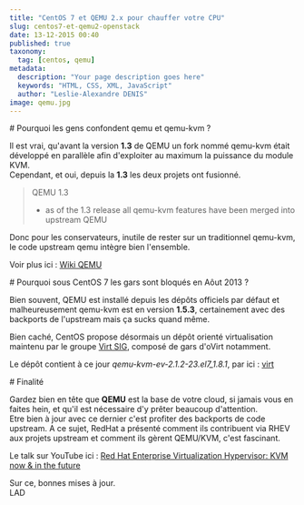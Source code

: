 ```yaml
---
title: "CentOS 7 et QEMU 2.x pour chauffer votre CPU"
slug: centos7-et-qemu2-openstack
date: 13-12-2015 00:40
published: true
taxonomy:
  tag: [centos, qemu]
metadata:
  description: "Your page description goes here"
  keywords: "HTML, CSS, XML, JavaScript"
  author: "Leslie-Alexandre DENIS"
image: qemu.jpg
---
```

#<i class="fi-blind"></i> Pourquoi les gens confondent qemu et qemu-kvm ?

Il est vrai, qu'avant la version **1.3** de QEMU un fork nommé qemu-kvm était développé en parallèle afin d'exploiter au maximum la puissance du module KVM.  
Cependant, et oui, depuis la **1.3** les deux projets ont fusionné.  

>  QEMU 1.3
>  - as of the 1.3 release all qemu-kvm features have been merged into upstream QEMU  

Donc pour les conservateurs, inutile de rester sur un traditionnel qemu-kvm, le code upstream qemu intègre bien l'ensemble.  

Voir plus ici : [Wiki QEMU](http://wiki.qemu.org/KVM)  

#<i class="fa fa-battery-quarter"></i> Pourquoi sous CentOS 7 les gars sont bloqués en Aôut 2013 ?

Bien souvent, QEMU est installé depuis les dépôts officiels par défaut et malheureusement qemu-kvm est en version **1.5.3**, certainement avec des backports de l'upstream mais ça sucks quand même.  

Bien caché, CentOS propose désormais un dépôt orienté virtualisation maintenu par le groupe [Virt SIG](https://wiki.centos.org/SpecialInterestGroup/Virtualization), composé de gars d'oVirt notamment.  

Le dépôt contient à ce jour *qemu-kvm-ev-2.1.2-23.el7_1.8.1*, par ici : [virt](http://mirror.centos.org/centos/7.1.1503/virt/x86_64/kvm-common/)  

#<i class="fa fa-fighter-jet"></i> Finalité

Gardez bien en tête que **QEMU** est la base de votre cloud, si jamais vous en faites hein, et qu'il est nécessaire d'y prêter beaucoup d'attention.  
Etre bien à jour avec ce dernier c'est profiter des backports de code upstream. A ce sujet, RedHat a présenté comment ils contribuent via RHEV aux projets upstream et comment ils gèrent QEMU/KVM, c'est fascinant.  

Le talk sur YouTube ici : [Red Hat Enterprise Virtualization Hypervisor: KVM now & in the future](https://youtu.be/bOeH-bjTSLw)  

Sur ce, bonnes mises à jour.  
LAD

